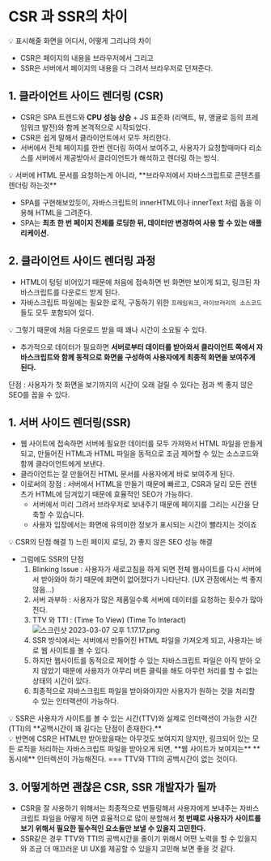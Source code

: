 # CSR 과 SSR의 차이

<aside>
💡 표시해줄 화면을 어디서, 어떻게 그리냐의 차이

</aside>

- CSR은 페이지의 내용을 브라우저에서 그리고
- SSR은 서버에서 페이지의 내용을 다 그려서 브라우저로 던져준다.

## 1. 클라이언트 사이드 렌더링 (CSR)

- CSR은 SPA 트렌드와 **CPU 성능 상승** + JS 표준화 (리액트, 뷰, 앵귤로 등의 프레임워크 발전)와 함께 본격적으로 시작되었다.
- CSR은 쉽게 말해서 클라이언트에서 모두 처리한다.
- 서버에서 전체 페이지를 한번 렌더링 하여서 보여주고, 사용자가 요청할때마다 리소스를 서버에서 제공받아서 클라이언트가 해석하고 렌더링 하는 방식.

<aside>
💡 서버에 HTML 문서를 요청하는게 아니라, **브라우저에서 자바스크립트로 콘텐츠를 렌더링 하는것**

</aside>

- SPA를 구현해보았듯이, 자바스크립트의 innerHTML이나 innerText 처럼 돔을 이용해 HTML을 그려준다.
- SPA는 **최초 한 번 페이지 전체를 로딩한 뒤, 데이터만 변경하여 사용 할 수 있는 애플리케이션.**

###

## 2. 클라이언트 사이드 렌더링 과정

- HTML이 텅텅 비어있기 때문에 처음에 접속하면 빈 화면만 보이게 되고, 링크된 자바스크립트를 다운로드 받게 된다.
- 자바스크립트 파일에는 필요한 로직, 구동하기 위한 `프레임워크`, `라이브러리의 소스코드`들도 모두 포함되어 있다.

<aside>
💡 그렇기 때문에 처음 다운로드 받을 때 꽤나 시간이 소요될 수 있다.

</aside>

- 추가적으로 데이터가 필요하면 **서버로부터 데이터를 받아와서 클라이언트 쪽에서 자바스크립트와 함께 동적으로 화면을 구성하여 사용자에게 최종적 화면을 보여주게 된다.**

단점 : 사용자가 첫 화면을 보기까지의 시간이 오래 걸릴 수 있다는 점과 썩 좋지 않은 SEO를 꼽을 수 있다.

## 1. 서버 사이드 렌더링(SSR)

- 웹 사이트에 접속하면 서버에 필요한 데이터를 모두 가져와서 HTML 파일을 만들게 되고, 만들어진 HTML과 HTML 파일을 동적으로 조금 제어할 수 있는 소스코드와 함께 클라이언트에게 보낸다.
- 클라이언트는 잘 만들어진 HTML 문서를 사용자에게 바로 보여주게 된다.
- 이로써의 장점 : 서버에서 HTML을 만들기 때문에 빠르고, CSR과 달리 모든 컨텐츠가 HTML에 담겨있기 때문에 효율적인 SEO가 가능하다.
  - 서버에서 미리 그려서 브라우저로 보내주기 때문에 페이지를 그리는 시간을 단축할 수 있습니다.
  - 사용자 입장에서는 화면에 유의미한 정보가 표시되는 시간이 빨라지는 것이죠

<aside>
💡 CSR의 단점 해결 1) 느린 페이지 로딩, 2) 좋지 않은 SEO 성능 해결

</aside>

- 그럼에도 SSR의 단점
  1. Blinking Issue : 사용자가 새로고침을 하게 되면 전체 웹사이트를 다시 서버에서 받아와야 하기 때문에 화면이 없어졌다가 나타난다. (UX 관점에서는 썩 좋지 않음…)
  2. 서버 과부하 : 사용자가 많은 제품일수록 서버에 데이터를 요청하는 횟수가 많아진다.
  3. TTV 와 TTI : (Time To View) (Time To Interact)
  ![스크린샷 2023-03-07 오후 1.17.17.png](CSR%20%E1%84%80%E1%85%AA%20SSR%E1%84%8B%E1%85%B4%20%E1%84%8E%E1%85%A1%E1%84%8B%E1%85%B5%20f1cfd40f757041018eedf531511bcf5c/%25E1%2584%2589%25E1%2585%25B3%25E1%2584%258F%25E1%2585%25B3%25E1%2584%2585%25E1%2585%25B5%25E1%2586%25AB%25E1%2584%2589%25E1%2585%25A3%25E1%2586%25BA_2023-03-07_%25E1%2584%258B%25E1%2585%25A9%25E1%2584%2592%25E1%2585%25AE_1.17.17.png)
  1. SSR 방식에서는 서버에서 만들어진 HTML 파일을 가져오게 되고, 사용자는 바로 웹 사이트를 볼 수 있다.
  2. 하지만 웹사이트를 동적으로 제어할 수 있는 자바스크립트 파일은 아직 받아 오지 않았기 때문에 사용자가 아무리 버튼 클릭을 해도 아무런 처리를 할 수 없는 상태의 시간이 있다.
  3. 최종적으로 자바스크립트 파일을 받아와야지만 사용자가 원하는 것을 처리할 수 있는 인터랙션이 가능하다.

<aside>
💡 SSR은 사용자가 사이트를 볼 수 있는 시간(TTV)와 실제로 인터랙션이 가능한 시간(TTI)의 **공백시간이 꽤 길다는 단점이 존재한다.**

</aside>

<aside>
💡 반면에 CSR은 HTML만 받아왔을때는 아무것도 보여지지 않지만, 링크되어 있는 모든 로직을 처리하는 자바스크립트 파일을 받아오게 되면, **웹 사이트가 보여지는** **동시에** 인터렉션이 가능해진다. 
=== TTV와 TTI의 공백시간이 없는 것이다.

</aside>

## 3. 어떻게하면 괜찮은 CSR, SSR 개발자가 될까

- CSR을 잘 사용하기 위해서는 최종적으로 번들링해서 사용자에게 보내주는 자바스크립트 파일을 어떻게 하면 효율적으로 많이 분할해서 **첫 번째로 사용자가 사이트를 보기 위해서 필요한 필수적인 요소들만 보낼 수 있을지 고민한다.**
- SSR같은 경우 TTV와 TTI의 공백시간을 줄이기 위해서 어떤 노력을 할 수 있을지와 조금 더 매끄러운 UI UX를 제공할 수 있을지 고민해 보면 좋을 것 같다.
